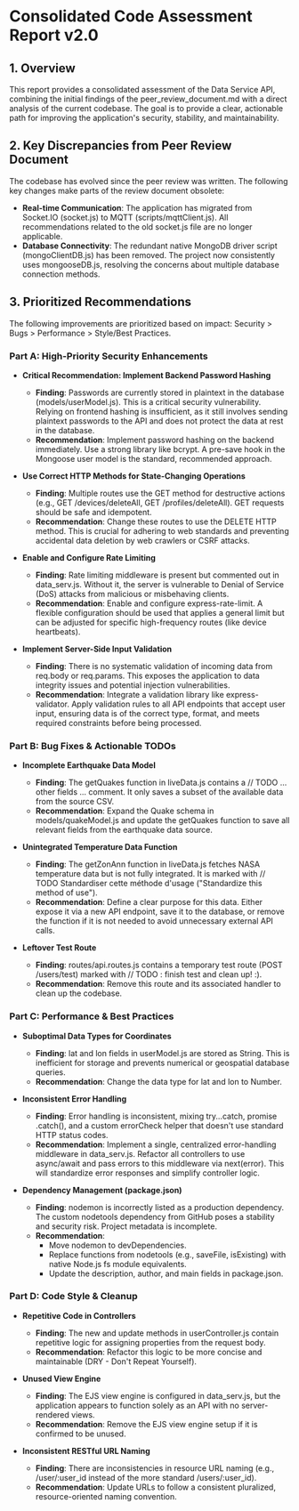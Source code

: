 # Consolidated Code Assessment Report v2.0

## 1. Overview

This report provides a consolidated assessment of the Data Service API, combining the initial findings of the peer_review_document.md with a direct analysis of the current codebase. The goal is to provide a clear, actionable path for improving the application's security, stability, and maintainability.

## 2. Key Discrepancies from Peer Review Document

The codebase has evolved since the peer review was written. The following key changes make parts of the review document obsolete:

*   **Real-time Communication**: The application has migrated from Socket.IO (socket.js) to MQTT (scripts/mqttClient.js). All recommendations related to the old socket.js file are no longer applicable.
*   **Database Connectivity**: The redundant native MongoDB driver script (mongoClientDB.js) has been removed. The project now consistently uses mongooseDB.js, resolving the concerns about multiple database connection methods.

## 3. Prioritized Recommendations

The following improvements are prioritized based on impact: Security > Bugs > Performance > Style/Best Practices.

### Part A: High-Priority Security Enhancements

*   **Critical Recommendation: Implement Backend Password Hashing**
    *   **Finding**: Passwords are currently stored in plaintext in the database (models/userModel.js). This is a critical security vulnerability. Relying on frontend hashing is insufficient, as it still involves sending plaintext passwords to the API and does not protect the data at rest in the database.
    *   **Recommendation**: Implement password hashing on the backend immediately. Use a strong library like bcrypt. A pre-save hook in the Mongoose user model is the standard, recommended approach.

*   **Use Correct HTTP Methods for State-Changing Operations**
    *   **Finding**: Multiple routes use the GET method for destructive actions (e.g., GET /devices/deleteAll, GET /profiles/deleteAll). GET requests should be safe and idempotent.
    *   **Recommendation**: Change these routes to use the DELETE HTTP method. This is crucial for adhering to web standards and preventing accidental data deletion by web crawlers or CSRF attacks.

*   **Enable and Configure Rate Limiting**
    *   **Finding**: Rate limiting middleware is present but commented out in data_serv.js. Without it, the server is vulnerable to Denial of Service (DoS) attacks from malicious or misbehaving clients.
    *   **Recommendation**: Enable and configure express-rate-limit. A flexible configuration should be used that applies a general limit but can be adjusted for specific high-frequency routes (like device heartbeats).

*   **Implement Server-Side Input Validation**
    *   **Finding**: There is no systematic validation of incoming data from req.body or req.params. This exposes the application to data integrity issues and potential injection vulnerabilities.
    *   **Recommendation**: Integrate a validation library like express-validator. Apply validation rules to all API endpoints that accept user input, ensuring data is of the correct type, format, and meets required constraints before being processed.

### Part B: Bug Fixes & Actionable TODOs

*   **Incomplete Earthquake Data Model**
    *   **Finding**: The getQuakes function in liveData.js contains a // TODO ... other fields ... comment. It only saves a subset of the available data from the source CSV.
    *   **Recommendation**: Expand the Quake schema in models/quakeModel.js and update the getQuakes function to save all relevant fields from the earthquake data source.

*   **Unintegrated Temperature Data Function**
    *   **Finding**: The getZonAnn function in liveData.js fetches NASA temperature data but is not fully integrated. It is marked with // TODO Standardiser cette méthode d'usage ("Standardize this method of use").
    *   **Recommendation**: Define a clear purpose for this data. Either expose it via a new API endpoint, save it to the database, or remove the function if it is not needed to avoid unnecessary external API calls.

*   **Leftover Test Route**
    *   **Finding**: routes/api.routes.js contains a temporary test route (POST /users/test) marked with // TODO : finish test and clean up! :).
    *   **Recommendation**: Remove this route and its associated handler to clean up the codebase.

### Part C: Performance & Best Practices

*   **Suboptimal Data Types for Coordinates**
    *   **Finding**: lat and lon fields in userModel.js are stored as String. This is inefficient for storage and prevents numerical or geospatial database queries.
    *   **Recommendation**: Change the data type for lat and lon to Number.

*   **Inconsistent Error Handling**
    *   **Finding**: Error handling is inconsistent, mixing try...catch, promise .catch(), and a custom errorCheck helper that doesn't use standard HTTP status codes.
    *   **Recommendation**: Implement a single, centralized error-handling middleware in data_serv.js. Refactor all controllers to use async/await and pass errors to this middleware via next(error). This will standardize error responses and simplify controller logic.

*   **Dependency Management (package.json)**
    *   **Finding**: nodemon is incorrectly listed as a production dependency. The custom nodetools dependency from GitHub poses a stability and security risk. Project metadata is incomplete.
    *   **Recommendation**:
        *   Move nodemon to devDependencies.
        *   Replace functions from nodetools (e.g., saveFile, isExisting) with native Node.js fs module equivalents.
        *   Update the description, author, and main fields in package.json.

### Part D: Code Style & Cleanup

*   **Repetitive Code in Controllers**
    *   **Finding**: The new and update methods in userController.js contain repetitive logic for assigning properties from the request body.
    *   **Recommendation**: Refactor this logic to be more concise and maintainable (DRY - Don't Repeat Yourself).

*   **Unused View Engine**
    *   **Finding**: The EJS view engine is configured in data_serv.js, but the application appears to function solely as an API with no server-rendered views.
    *   **Recommendation**: Remove the EJS view engine setup if it is confirmed to be unused.

*   **Inconsistent RESTful URL Naming**
    *   **Finding**: There are inconsistencies in resource URL naming (e.g., /user/:user_id instead of the more standard /users/:user_id).
    *   **Recommendation**: Update URLs to follow a consistent pluralized, resource-oriented naming convention.
